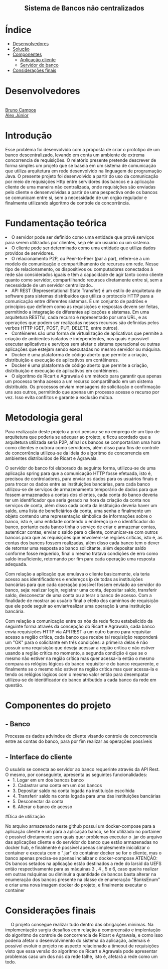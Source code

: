 <h2 align="center">Sistema de Bancos não centralizados </h2>
 
# Índice

- [Desenvolvedores](#desenvolvedores)
- [Solução](#solução)
- [Componentes](#componentes)
   - [Aplicação cliente](#Cliente)
   - [Servidor do banco](#Banco)
- [Considerações finais](#considerações)

# Desenvolvedores
<br /><a href="https://github.com/BRCZ1N">Bruno Campos</a>
<br /><a href="https://github.com/Oguelo">Alex Júnior</a>

# Introdução

Esse problema foi desenvolvido com a proposta de criar o prototipo de um banco descentralizado, levando em conta um ambiente de extrema concorrencia de requisições. O relatório presente pretende descrever de forma simples um projeto que se baseia em um sistema de comunicação que utiliza arquitetura em rede desenvolvido na linguagem de programação Java. O presente projeto foi desenvolvido a partir do uso da comunicação por meio de requisições Http entre servidores dos bancos e a aplicação cliente de uma maneira não centralizada, onde requisições são enviadas pelo cliente e densenvolvidas a partir de uma pespectiva onde os bancos se comunicam entre si, sem a necessidade de um orgão regulador e finalmente utilizando algoritmo de controle de concorrência.

# Fundamentação teórica

<li>O servidor pode ser definido como uma entidade que provê serviços para serem utilizados por clientes, seja ele um usuário ou um sistema. 
<li>O cliente pode ser determinado como uma entidade que utiliza dados providos de servidores.
<li>O relacionamento P2P, ou Peer-to-Peer (par a par), refere-se a um modelo de comunicação e compartilhamento de recursos em rede. Nesse tipo de relacionamento, os dispositivos ou computadores conectados à rede são considerados iguais e têm a capacidade de agir tanto como cliente quanto como servidor, compartilhando recursos diretamente entre si, sem a necessidade de um servidor centralizado..
<li>API REST (Representational State Transfer) é um estilo de arquitetura de software para sistemas distribuídos que utiliza o protocolo HTTP para a comunicação entre diferentes sistemas. É um conjunto de padrões e princípios que definem como as requisições e respostas devem ser feitas, permitindo a integração de diferentes aplicações e sistemas. Em uma arquitetura RESTful, cada recurso é representado por uma URL, e as operações que podem ser realizadas nesses recursos são definidas pelos verbos HTTP (GET, POST, PUT, DELETE, entre outros).
<li>Contêineres são uma forma de virtualização de aplicativos que permite a criação de ambientes isolados e independentes, nos quais é possível executar aplicativos e serviços sem afetar o sistema operacional ou outras aplicações que estejam sendo executadas no mesmo servidor ou máquina.
<li>Docker é uma plataforma de código aberto que permite a criação, distribuição e execução de aplicativos em contêineres.
<li>Docker é uma plataforma de código aberto que permite a criação, distribuição e execução de aplicativos em contêineres.
<li> O algoritmo de Ricart e Agrawala é um método para garantir que apenas um processo tenha acesso a um recurso compartilhado em um sistema distribuído. Os processos enviam mensagens de solicitação e confirmação uns aos outros, permitindo que apenas um processo acesse o recurso por vez. Isso evita conflitos e garante a exclusão mútua.

# Metodologia geral

Para realização deste projeto a prori pensou-se no emprego de um tipo de arquitetura que poderia se adequar ao projeto, e ficou acordado que a arquitetura utilizada seria P2P, afinal os bancos se comportariam uma hora como clientes e outrora como servidores, além disso para fins de controle de concorrência utilizou-se da ideia do algoritmo de concorrencia em ambientes distribuidos de Ricart e Agrawala.

O servidor do banco foi elaborado da seguinte forma, utilizou-se de uma aplicação spring para que a comunicação HTTP fosse efetuada, isto é, precisou de controladores, para enviar os dados para os usuários finais e para trocar os dados entre as instituições bancárias, para cada banco utilizou-se de serviços de armazenamento temporário de dados para que fossem armazenados a contas dos clientes, cada conta do banco deveria ter um identificador que seria gerado na hora da criação da conta nos serviços de conta, além disso cada conta da instituição deveria haver um saldo, uma lista de beneficiários da conta, uma senha e finalmente um objeto contendo uma representação simbolica de informações sobre o banco, isto é, uma entidade contendo o endereço ip e o identificador do banco, portanto cada banco tinha o serviço de criar e armazenar contas, autenticar contas, enviar o saldo para o cliente, comunicar-se com outros bancos para que as requisições que envolvem-se regiões críticas, isto é, as contas dos bancos fossem realizadas, além disso cada banco tem o dever de retornar uma resposta ao banco solicitante, além depositar saldo conforme fosse requerido, final o mesmo tratava condições de erro como saldo insuficiente, retornando por fim para cada operação uma resposta adequada.
 
Com relação a aplicação que emulava o cliente basicamente, ela teria acesso aos identificadores e endereços ip de todas as instituições bancárias para que cada operação possível fossem enviado ao servidor do banco, seja: realizar login, registrar uma conta, depositar saldo, transferir saldo, desconectar de uma conta ou alterar o banco de acesso. Com a finalidade de mostrar ao usuário final o efeito dos caminhos de requisição que ele pode seguir ao enviar/realizar uma operação à uma instituição bancária.
 
Com relação a comunicação entre os nós da rede ficou estabelicido da seguinte forma através da concepção do Ricart e Agrawala, cada banco envia requisições HTTP via API REST a um outro banco para requisitar acesso a região crítica, cada banco que recebe tal requisição responderá um "OK" para o solicitante  em três condições: a primeira delas é não possuir uma requisição que deseja acessar a região crítica e não estiver usando a região crítica no momento, a segunda condição é que se o mesmo não estiver na região crítica mas quer acessa-la então o mesmo compara os relógios lógicos do banco requisitor e do banco requerente, e finalmente se o mesmo não estiver na região crítica mas quer acessa-la e tendo os relógios lógicos com o mesmo valor então para desempatar utilizou-se do identificador do banco atributido a cada banco da rede em questão.

# Componentes do projeto

<h2>- Banco</h2>
<p2> Processa os dados advindos do cliente visando controle de concorrencia entre as contas do banco, para por fim realizar as operações possíveis</p2>
<h2>- Interface do cliente</h2>
<p2> O usuário se conecta ao servidor ao banco requerinte através da API Rest. O mesmo, por conseguinte, apresenta as seguintes funcionalidades:</p2>
 <ul>
  <li>1. Logar em um dos bancos banco</li>
  <li>2. Cadastrar uma conta em um dos bancos</li>
  <li>3. Depositar saldo na conta logada na instituição escolhida </li>
  <li>4. Transferir saldo na conta logada para uma das instituições bancárias </li>
  <li>5. Desconectar da conta</li>
  <li>6. Alterar o banco de acesso</li>
</ul>
 
#Dica de utilização 
 
 <p2> No arquivo armazenado neste github possui um docker-compose para a aplicação cliente e um para a aplicação banco, se for utilizado no portainer é possível diretamente sem quais quer problemas executar o .jar do arquivo das aplicações cliente e do servidor do   banco que estão armazenadas no docker hub, e finalmente é possível apenas simplesmente inicializar o container e executa com o ".jar" do container docker se for o cliente, mas o banco apenas precisa-se apenas incializar o docker-compose</p2>
  <p2> ATENÇÃO: Os bancos setados na aplicação estão destinados a rede do larsid da UEFS então respectivamente para as máquinas 3 , 4 , 5 e 6, caso queira realizar em outras máquinas ou diminuir a quantidade de bancos basta alterar na enumeração dos bancos      presente na classe de enumeração "BanksEnum" e criar uma nova imagem docker do projeto, e finalmente executar o container</p2>
 
 # Considerações finais 
<p2> &emsp; O projeto consegue realizar tudo dentro das obrigações mínimas. Na implementação surgiu desafios com relação à compreensão e implentação do algoritmo de controle de concorrencia de Ricart e Agrawala, e como isso poderia afetar o desenvolvimento do sistema da aplicação, ademais é possível evoluir o projeto no aspecto relacionado a timeout de requisições visto que essa versão do algoritmo de Ricart e Agrawala pode apresentar problemas caso um dos nós da rede falhe, isto é, afetará a rede como um todo.
